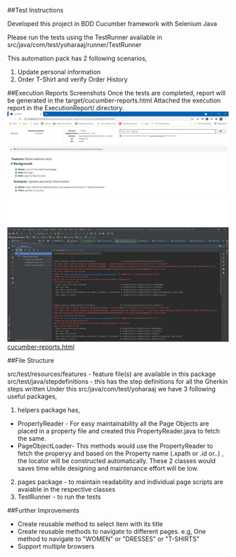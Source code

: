 ##Test Instructions

Developed this project in BDD Cucumber framework with Selenium Java

Please run the tests using the TestRunner available in src/java/com/test/yoharaaj/runner/TestRunner

This automation pack has 2 following scenarios,
1. Update personal information
2. Order T-Shirt and verify Order History

##Execution Reports Screenshots
Once the tests are completed, report will be generated in the target/cucumber-reports.html
Attached the execution report in the ExecutionReport/ directory.
![image](ExecutionReport/Execution_Report.png)
![image](ExecutionReport/Execution_Summary.png)
[cucumber-reports.html](ExecutionReport/cucumber-reports.html)

##File Structure

src/test/resources/features - feature file(s) are available in this package
src/test/java/stepdefinitions - this has the step definitions for all the Gherkin steps written
Under this src/java/com/test/yoharaaj we have 3 following useful packages,
1. helpers package has,
- PropertyReader - For easy maintainability all the Page Objects are placed in a property file and created this PropertyReader.java to fetch the same.
- PageObjectLoader- This methods would use the PropertyReader to fetch the properyy and based on the Property name (.xpath or .id or..) , the locator will be constructed automatically.
These 2 classes would saves time while designing and maintenance effort will be low.
2. pages package - to maintain readability and individual page scripts are avaiable in the respective classes
3. TestRunner - to run the tests

##Further Improvements
- Create reusable method to select item with its title
- Create reusable methods to navigate to different pages. 
    e.g, One method to navigate to "WOMEN" or "DRESSES" or "T-SHIRTS" 
- Support multiple browsers
